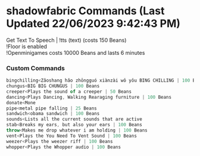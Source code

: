 # shadowfabric Commands (Last Updated 22/06/2023 9:42:43 PM)
Get Text To Speech | !tts (text) (costs 150 Beans) <br>
!Floor is enabled <br>
!Openminigames costs 10000 Beans and lasts 6 minutes <br>
### Custom Commands <br>
```js
bingchilling<Zǎoshang hǎo zhōngguó xiànzài wǒ yǒu BING CHILLING | 100 Beans
chungus<BIG BIG CHUNGUS | 100 Beans
creeper<Plays the sound of a creeper | 50 Beans
dancing<Plays Dancing, Walking Rearaging furniture | 100 Beans
donate<Mone
pipe<metal pipe falling | 25 Beans
sandwich<obama sandwich | 100 Beans
sounds<Lists all the current sounds that are active
stab<Breaks my ears, but also your ears | 100 Beans
throw<Makes me drop whatever i am holding | 100 Beans
vent<Plays the You Need To Vent Sound | 100 Beans
weezer<Plays the weezer riff | 100 Beans
whopper<Plays the Whopper audio | 100 Beans
